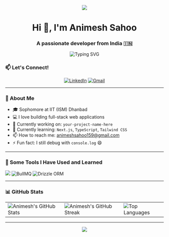<p align="center">
  <img src="https://capsule-render.vercel.app/api?type=waving&color=gradient&text=Hello!&height=100&section=header"/>
</p>

<h1 align="center">Hi 👋, I'm Animesh Sahoo</h1>
<h3 align="center">A passionate developer from India 🇮🇳</h3>

<p align="center">
  <img src="https://readme-typing-svg.herokuapp.com?font=Fira+Code&size=22&pause=1000&center=true&vCenter=true&color=00FFEF&width=440&lines=Web+Developer;Open+Source+Contributor;Lifelong+Learner;Tech+Enthusiast" alt="Typing SVG" />
</p>

### 📫 Let's Connect!

<p align="center">
  <a href="https://linkedin.com/in/animeshsahoo1" target="_blank"><img alt="LinkedIn" src="https://img.shields.io/badge/LinkedIn-blue?style=flat&logo=linkedin&logoColor=white"/></a>
  <a href="mailto:animeshsahoo159@gmail.com"><img alt="Gmail" src="https://img.shields.io/badge/Email-red?style=flat&logo=gmail&logoColor=white"/></a>
</p>

---

### 🧠 About Me

- 🎓 Sophomore at IIT (ISM) Dhanbad  
- 💻 I love building full-stack web applications  
- 🔭 Currently working on: `your-project-name-here`  
- 🌱 Currently learning: `Next.js`, `TypeScript`, `Tailwind CSS`  
- 📫 How to reach me: [animeshsahoo159@gmail.com](mailto:animeshsahoo159@gmail.com)  
- ⚡ Fun fact: I still debug with `console.log` 😄  

---

### 🚀 Some Tools I Have Used and Learned

<p align="left">
  <img src="https://skillicons.dev/icons?i=html,css,js,ts,react,nextjs,nodejs,mongodb,tailwind,git,github,vscode,python,cpp,postgres,redis" />
  <img alt="BullMQ" src="https://img.shields.io/badge/BullMQ-red?style=flat&logo=nodedotjs&logoColor=white" />
  <img alt="Drizzle ORM" src="https://img.shields.io/badge/Drizzle-ORM-informational?style=flat&logo=postgresql&logoColor=white" />
</p>

---

### 📊 GitHub Stats

<table align="center">
  <tr>
    <td>
      <img src="https://github-readme-stats.vercel.app/api?username=animeshsahoo1&show_icons=true&theme=tokyonight&hide_border=true" alt="Animesh's GitHub Stats" />
    </td>
    <td>
      <img src="https://github-readme-streak-stats.herokuapp.com/?user=animeshsahoo1&theme=tokyonight&hide_border=true" alt="Animesh's GitHub Streak" />
    </td>
    <td>
      <img src="https://github-readme-stats.vercel.app/api/top-langs/?username=animeshsahoo1&layout=compact&theme=tokyonight&hide_border=true" alt="Top Languages" />
    </td>
  </tr>
</table>

---

<p align="center">
  <img src="https://capsule-render.vercel.app/api?type=waving&color=gradient&height=100&section=footer"/>
</p>
